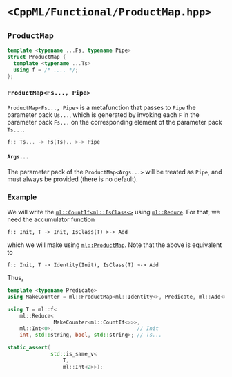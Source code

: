 # `<CppML/Functional/ProductMap.hpp>`

## `ProductMap`

```c++
template <typename ...Fs, typename Pipe>
struct ProductMap {
  template <typename ...Ts>
  using f = /* .... */;
};
```
### `ProductMap<Fs..., Pipe>`

`ProductMap<Fs..., Pipe>` is a metafunction that passes to `Pipe` the parameter pack `Us...`, which is generated by invoking each `F` in the parameter pack `Fs...` on the corresponding element of the parameter pack `Ts...`.

```c++
f:: Ts... -> Fs(Ts).. >-> Pipe
```

#### `Args...`

The parameter pack of the `ProductMap<Args...>` will be treated as `Pipe`, and must always be provided (there is no default).

### Example

We will write the [`ml::CountIf`](../Algorithm/CountIf.md)[`<ml::IsClass<>`](../TypeTraits/IsClass.md) using [`ml::Reduce`](../Algorithm/Reduce.md). For that, we need the accumulator function
```
f:: Init, T -> Init, IsClass(T) >-> Add
```
which we will make using [`ml::ProductMap`](../Algorithm/ProductMap.md). Note that the above is equivalent to
```
f:: Init, T -> Identity(Init), IsClass(T) >-> Add
```
Thus,
```c++
template <typename Predicate>
using MakeCounter = ml::ProductMap<ml::Identity<>, Predicate, ml::Add<>>;

using T = ml::f<
    ml::Reduce<
               MakeCounter<ml::CountIf<>>>,
    ml::Int<0>,                           // Init
    int, std::string, bool, std::string>; // Ts...

static_assert(
              std::is_same_v<
                  T,
                  ml::Int<2>>);

```
